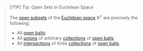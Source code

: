 >[!TIP] Tip: Open Sets in Euclidean Space
>
>The [open subsets](../../../Topology/Topological%20Spaces/Open%20Subset.md) of the [Euclidean space](Euclidean%20Space.md) $\mathbb{R}^n$ are precisely the following:
>- All [open balls](../../../Topology/Metric%20Spaces/Open%20Ball.md);
>- All [unions](../../../Set%20Theory/Collections/Union%20of%20a%20Collection.md) of arbitrary [collections](../../../Set%20Theory/Collections/Collection.md) of [open balls](../../../Topology/Metric%20Spaces/Open%20Ball.md);
>- All [intersections](../../../Set%20Theory/Collections/Intersection%20of%20a%20Collection.md) of finite [collections](../../../Set%20Theory/Collections/Collection.md) of [open balls](../../../Topology/Metric%20Spaces/Open%20Ball.md).
>